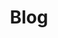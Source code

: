 ---
layout: child_layout/blog
title: Blog
permalink: /blog/
hero_image: /assets/img/content/backgrounds/bg-05.jpg
hero_options: is-short
wysiwyg:
---